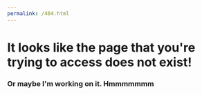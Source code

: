 ```yaml
---
permalink: /404.html
---
```


# It looks like the page that you're trying to access does not exist!
### Or maybe I'm working on it. Hmmmmmmm
